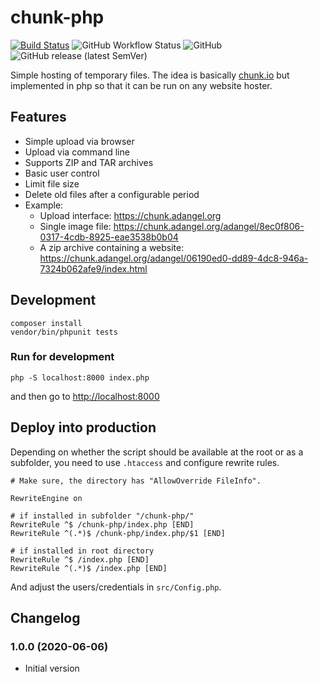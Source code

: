 # chunk-php

[![Build Status](https://travis-ci.com/adangel/chunk-php.svg?branch=master)](https://travis-ci.com/adangel/chunk-php)
![GitHub Workflow Status](https://img.shields.io/github/workflow/status/adangel/chunk-php/PHP%20Composer)
![GitHub](https://img.shields.io/github/license/adangel/chunk-php)
![GitHub release (latest SemVer)](https://img.shields.io/github/v/release/adangel/chunk-php)


Simple hosting of temporary files. The idea is basically [chunk.io](https://chunk.io/) but implemented
in php so that it can be run on any website hoster.

## Features

*   Simple upload via browser
*   Upload via command line
*   Supports ZIP and TAR archives
*   Basic user control
*   Limit file size
*   Delete old files after a configurable period
*   Example:
    * Upload interface: <https://chunk.adangel.org>
    * Single image file: <https://chunk.adangel.org/adangel/8ec0f806-0317-4cdb-8925-eae3538b0b04>
    * A zip archive containing a website: <https://chunk.adangel.org/adangel/06190ed0-dd89-4dc8-946a-7324b062afe9/index.html>

## Development

```
composer install
vendor/bin/phpunit tests
```

### Run for development

    php -S localhost:8000 index.php

and then go to <http://localhost:8000>

## Deploy into production

Depending on whether the script should be available at the root
or as a subfolder, you need to use `.htaccess` and configure
rewrite rules.

```
# Make sure, the directory has "AllowOverride FileInfo".

RewriteEngine on

# if installed in subfolder "/chunk-php/"
RewriteRule ^$ /chunk-php/index.php [END]
RewriteRule ^(.*)$ /chunk-php/index.php/$1 [END]

# if installed in root directory
RewriteRule ^$ /index.php [END]
RewriteRule ^(.*)$ /index.php [END]
```

And adjust the users/credentials in `src/Config.php`.

## Changelog

### 1.0.0 (2020-06-06)
* Initial version
